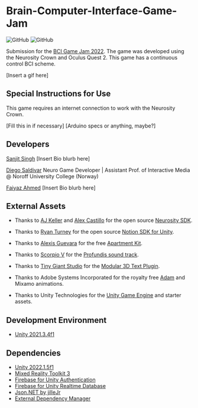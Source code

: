 # Brain-Computer-Interface-Game-Jam

![GitHub](https://img.shields.io/github/release/scarletknight11/Brain-Computer-Interface-Game-Jam?style=for-the-badge)
![GitHub](https://img.shields.io/github/license/scarletknight11/Brain-Computer-Interface-Game-Jam?style=for-the-badge)

Submission for the [BCI Game Jam 2022](https://bci.games/gamejam.html). The game was developed using the Neurosity Crown and Oculus Quest 2. This game has a continuous control BCI scheme.

[Insert a gif here]

## Special Instructions for Use

This game requires an internet connection to work with the Neurosity Crown.

[Fill this in if necessary]
[Arduino specs or anything, maybe?]

## Developers

[Sanjit Singh](https://github.com/scarletknight11) [Insert Bio blurb here]

[Diego Saldivar](https://github.com/neurogamedev) Neuro Game Developer | Assistant Prof. of Interactive Media @ Noroff University College (Norway)

[Faiyaz Ahmed](https://github.com/Faiyaz42) [Insert Bio blurb here]

## External Assets

- Thanks to [AJ Keller](https://www.linkedin.com/in/andrewjaykeller/) and [Alex Castillo](https://www.linkedin.com/in/alexcas/) for the open source [Neurosity SDK](https://docs.neurosity.co/docs/overview). 

- Thanks to [Ryan Turney](https://github.com/ryanturney) for the open source [Notion SDK for Unity](https://github.com/ryanturney/notion-unity). 

- Thanks to [Alexis Guevara](https://sojaexiles.com) for the free [Apartment Kit](https://assetstore.unity.com/packages/3d/environments/apartment-kit-124055).

- Thanks to [Scorpio V](https://scorpiov.bandcamp.com/) for the [Profundis sound track](https://scorpiov.bandcamp.com/track/profundis).

- Thanks to [Tiny Giant Studio](https://tinygiant.studio/) for the [Modular 3D Text Plugin](https://assetstore.unity.com/packages/3d/gui/modular-3d-text-in-game-3d-ui-system-159508).

- Thanks to Adobe Systems Incorporated for the royalty free [Adam](https://www.mixamo.com/#/?page=1&query=adam&type=Character) and Mixamo animations.

- Thanks to Unity Technologies for the [Unity Game Engine](https://unity.com//) and starter assets.

## Development Environment

- [Unity 2021.3.4f1](https://unity3d.com/unity/whats-new/2021.3.4)

## Dependencies
* [Unity 2022.1.5f1](https://unity3d.com/get-unity/download/archive)
* [Mixed Reality Toolkit 3](https://learn.microsoft.com/en-us/windows/mixed-reality/mrtk-unity/mrtk3-overview/)
* [Firebase for Unity Authentication](https://developers.google.com/unity/packages#firebase_authentication)
* [Firebase for Unity Realtime Database](https://developers.google.com/unity/packages#firebase_realtime_database)
* [Json.NET by jilleJr](https://github.com/jilleJr/Newtonsoft.Json-for-Unity)
* [External Dependency Manager](https://developers.google.com/unity/packages#external_dependency_manager_for_unity)
